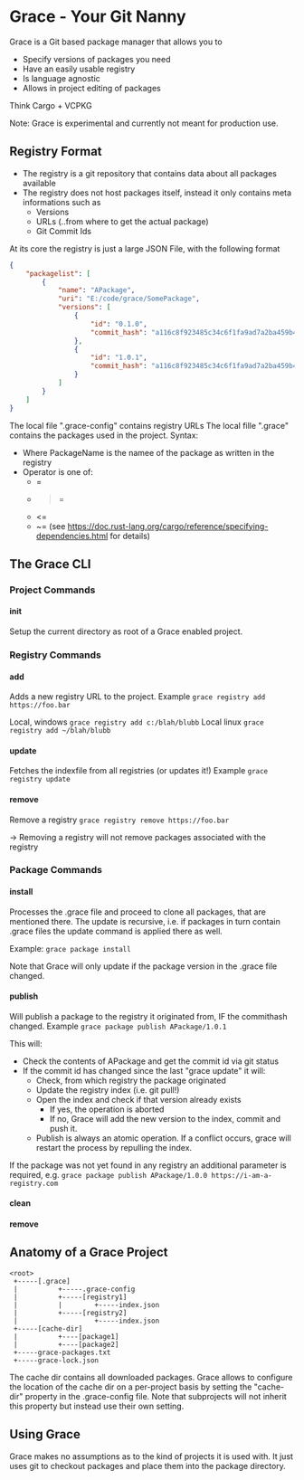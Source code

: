 # Grace - Your Git Nanny

Grace is a Git based package manager that allows you to
* Specify versions of packages you need
* Have an easily usable registry
* Is language agnostic
* Allows in project editing of packages

Think Cargo + VCPKG

Note: Grace is experimental and currently not meant for production use. 

## Registry Format
* The registry is a git repository that contains data about all packages available
* The registry does not host packages itself, instead it only contains meta informations such as
    * Versions
    * URLs (..from where to get the actual package)
    * Git Commit Ids

At its core the registry is just a large JSON File, with the following format
```json
{
    "packagelist": [
        {
            "name": "APackage",
            "uri": "E:/code/grace/SomePackage",
            "versions": [
                {
                    "id": "0.1.0",
                    "commit_hash": "a116c8f923485c34c6f1fa9ad7a2ba459b46212a"
                },
                {
                    "id": "1.0.1",
                    "commit_hash": "a116c8f923485c34c6f1fa9ad7a2ba459b46212a"
                }
            ]
        }
    ]
}
```

The local file ".grace-config" contains registry URLs
The local fille ".grace" contains the packages used in the project. Syntax:
<PackageName><Operator><SemVer>

* Where PackageName is the namee of the package as written in the registry
* Operator is one of:
    * =
    * > =
    * <=
    * ~=
    (see https://doc.rust-lang.org/cargo/reference/specifying-dependencies.html for details)  


## The Grace CLI

### Project Commands
#### init
Setup the current directory as root of a Grace enabled project.

### Registry Commands
#### add
Adds a new registry URL to the project. Example
`grace registry add https://foo.bar` 

Local, windows
`grace registry add c:/blah/blubb` 
Local linux
`grace registry add ~/blah/blubb` 

#### update
Fetches the indexfile from all registries (or updates it!)
Example
`grace registry update`

#### remove
Remove a registry
`grace registry remove https://foo.bar` 

-> Removing a registry will not remove packages associated with the registry

### Package Commands

#### install
Processes the .grace file and proceed to clone all packages, that are
mentioned there. The update is recursive, i.e. if packages in turn
contain .grace files the update command is applied there as well.

Example:
`grace package install`

Note that Grace will only update if the package version in the .grace file
changed.

#### publish
Will publish a package to the registry it originated from, IF the commithash
changed.
Example
`grace package publish APackage/1.0.1`

This will:
* Check the contents of APackage and get the commit id via git status
* If the commit id has changed since the last "grace update" it will:
    * Check, from which registry the package originated
    * Update the registry index (i.e. git pull!)
    * Open the index and check if that version already exists
        * If yes, the operation is aborted
        * If no, Grace will add the new version to the index, commit and push it.
    * Publish is always an atomic operation. If a conflict occurs, grace will restart the
      process by repulling the index.

If the package was not yet found in any registry an additional parameter is required, e.g.
`grace package publish APackage/1.0.0 https://i-am-a-registry.com`

#### clean
#### remove

## Anatomy of a Grace Project

```
<root>
 +-----[.grace]
 |          +-----.grace-config
 |          +-----[registry1]
 |          |        +-----index.json
 |          +-----[registry2]
 |                   +-----index.json
 +-----[cache-dir]
 |          +----[package1]
 |          +----[package2]
 +-----grace-packages.txt
 +-----grace-lock.json
```

The cache dir contains all downloaded packages. Grace allows to configure the location of the cache dir on a per-project basis by setting the "cache-dir" property in the .grace-config file. Note that subprojects will not inherit this property but instead use their own setting.


## Using Grace
Grace makes no assumptions as to the kind of projects it is used with. It just uses git to checkout
packages and place them into the package directory.